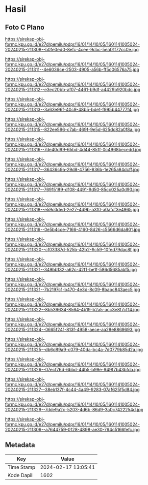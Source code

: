 # Hasil

## Foto C Plano

https://sirekap-obj-formc.kpu.go.id/e27d/pemilu/pdpr/16/01/14/10/05/1601141005024-20240215-211308--b0fe0ed0-8efc-4cee-9cbc-5ea01f72cc0e.jpg

https://sirekap-obj-formc.kpu.go.id/e27d/pemilu/pdpr/16/01/14/10/05/1601141005024-20240215-211311--4e6036ce-2503-4905-a56b-ff5c06576a75.jpg

https://sirekap-obj-formc.kpu.go.id/e27d/pemilu/pdpr/16/01/14/10/05/1601141005024-20240215-211312--e3ec20bb-af07-4461-b9df-a4429b920bdc.jpg

https://sirekap-obj-formc.kpu.go.id/e27d/pemilu/pdpr/16/01/14/10/05/1601141005024-20240215-211313--3a63e96f-40c9-48b5-bde1-f995b44777f4.jpg

https://sirekap-obj-formc.kpu.go.id/e27d/pemilu/pdpr/16/01/14/10/05/1601141005024-20240215-211315--822ee596-c7ab-469f-9e5d-625dc82a0f8a.jpg

https://sirekap-obj-formc.kpu.go.id/e27d/pemilu/pdpr/16/01/14/10/05/1601141005024-20240215-211316--7de40d99-65bd-4d44-851f-0c4968becedd.jpg

https://sirekap-obj-formc.kpu.go.id/e27d/pemilu/pdpr/16/01/14/10/05/1601141005024-20240215-211317--36436c9a-29d8-4756-936b-1e265a94dcff.jpg

https://sirekap-obj-formc.kpu.go.id/e27d/pemilu/pdpr/16/01/14/10/05/1601141005024-20240215-211317--76915189-d108-4491-9d50-85cc025a0d90.jpg

https://sirekap-obj-formc.kpu.go.id/e27d/pemilu/pdpr/16/01/14/10/05/1601141005024-20240215-211318--e59c0ded-2e27-4d9b-a3f0-a0afcf3e4965.jpg

https://sirekap-obj-formc.kpu.go.id/e27d/pemilu/pdpr/16/01/14/10/05/1601141005024-20240215-211319--0e5b4cce-7166-4160-8d26-c5566d6da801.jpg

https://sirekap-obj-formc.kpu.go.id/e27d/pemilu/pdpr/16/01/14/10/05/1601141005024-20240215-211320--cf03387d-525b-42b2-9c59-10fed79dac8f.jpg

https://sirekap-obj-formc.kpu.go.id/e27d/pemilu/pdpr/16/01/14/10/05/1601141005024-20240215-211321--349bb132-a62c-42f1-be1f-586d5685abf5.jpg

https://sirekap-obj-formc.kpu.go.id/e27d/pemilu/pdpr/16/01/14/10/05/1601141005024-20240215-211321--7b2197c1-b470-4e3d-8c09-8babc843aec5.jpg

https://sirekap-obj-formc.kpu.go.id/e27d/pemilu/pdpr/16/01/14/10/05/1601141005024-20240215-211322--8b536634-8564-4b19-b2a5-acc3e8f7cf14.jpg

https://sirekap-obj-formc.kpu.go.id/e27d/pemilu/pdpr/16/01/14/10/05/1601141005024-20240215-211324--0665f241-813f-4958-aece-aa28e8869693.jpg

https://sirekap-obj-formc.kpu.go.id/e27d/pemilu/pdpr/16/01/14/10/05/1601141005024-20240215-211325--db6d89a9-c079-40da-bc4a-7d0779b85d2a.jpg

https://sirekap-obj-formc.kpu.go.id/e27d/pemilu/pdpr/16/01/14/10/05/1601141005024-20240215-211326--07ecf76d-6bbd-44b5-b99e-949f7b43bfda.jpg

https://sirekap-obj-formc.kpu.go.id/e27d/pemilu/pdpr/16/01/14/10/05/1601141005024-20240215-211327--38eb137f-4c44-4a49-9283-07af625f5d84.jpg

https://sirekap-obj-formc.kpu.go.id/e27d/pemilu/pdpr/16/01/14/10/05/1601141005024-20240215-211329--7dde9a2c-5203-4d6b-86d9-3a0c7422254d.jpg

https://sirekap-obj-formc.kpu.go.id/e27d/pemilu/pdpr/16/01/14/10/05/1601141005024-20240215-211309--a7644759-0128-4898-ae30-794c5166fefc.jpg


## Metadata

| Key        | Value               |
| ---------- | ------------------- |
| Time Stamp | 2024-02-17 13:05:41 |
| Kode Dapil | 1602                |



